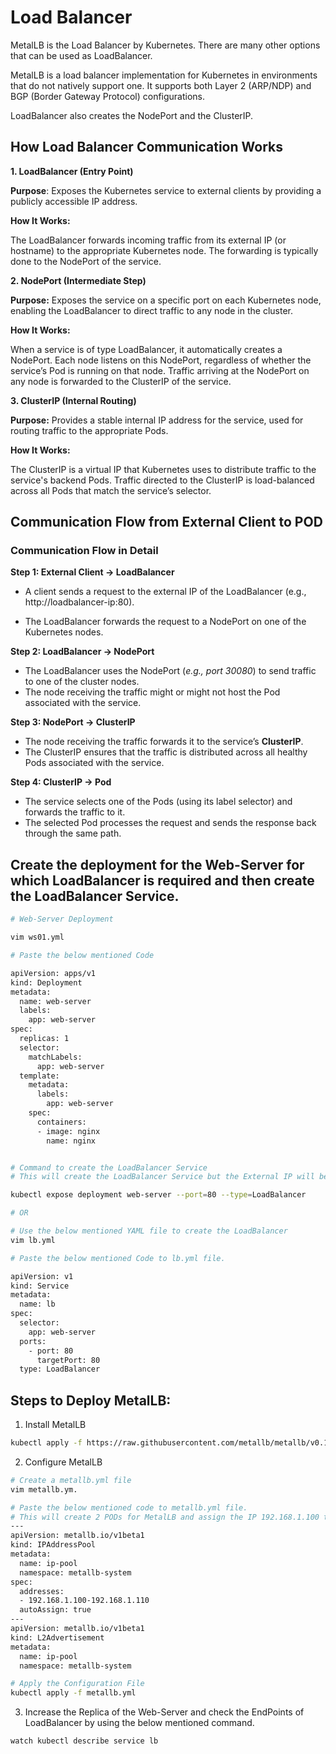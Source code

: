 # Load Balancer
MetalLB is the Load Balancer by Kubernetes. There are many other options that can be used as LoadBalancer. 

MetalLB is a load balancer implementation for Kubernetes in environments that do not natively support one. It supports both Layer 2 (ARP/NDP) and BGP (Border Gateway Protocol) configurations.

LoadBalancer also creates the NodePort and the ClusterIP. 

## How Load Balancer Communication Works

**1. LoadBalancer (Entry Point)**

**Purpose**: Exposes the Kubernetes service to external clients by providing a publicly accessible IP address.

**How It Works:**

The LoadBalancer forwards incoming traffic from its external IP (or hostname) to the appropriate Kubernetes node.
The forwarding is typically done to the NodePort of the service.

**2. NodePort (Intermediate Step)**

**Purpose:** Exposes the service on a specific port on each Kubernetes node, enabling the LoadBalancer to direct traffic to any node in the cluster.

**How It Works:**

When a service is of type LoadBalancer, it automatically creates a NodePort.
Each node listens on this NodePort, regardless of whether the service’s Pod is running on that node.
Traffic arriving at the NodePort on any node is forwarded to the ClusterIP of the service.

**3. ClusterIP (Internal Routing)**

**Purpose:** Provides a stable internal IP address for the service, used for routing traffic to the appropriate Pods.

**How It Works:**

The ClusterIP is a virtual IP that Kubernetes uses to distribute traffic to the service's backend Pods.
Traffic directed to the ClusterIP is load-balanced across all Pods that match the service’s selector.

## Communication Flow from External Client to POD

### Communication Flow in Detail
**Step 1: External Client → LoadBalancer**

- A client sends a request to the external IP of the LoadBalancer (e.g., http://loadbalancer-ip:80).

- The LoadBalancer forwards the request to a NodePort on one of the Kubernetes nodes.

**Step 2: LoadBalancer → NodePort**
- The LoadBalancer uses the NodePort (*e.g., port 30080*) to send traffic to one of the cluster nodes.
- The node receiving the traffic might or might not host the Pod associated with the service.

**Step 3: NodePort → ClusterIP**
- The node receiving the traffic forwards it to the service’s **ClusterIP**.
- The ClusterIP ensures that the traffic is distributed across all healthy Pods associated with the service.

**Step 4: ClusterIP → Pod**
- The service selects one of the Pods (using its label selector) and forwards the traffic to it.
- The selected Pod processes the request and sends the response back through the same path.


## Create the deployment for the Web-Server for which LoadBalancer is required and then create the LoadBalancer Service. 

```sh
# Web-Server Deployment

vim ws01.yml

# Paste the below mentioned Code

apiVersion: apps/v1
kind: Deployment
metadata:
  name: web-server
  labels:
    app: web-server
spec:
  replicas: 1
  selector:
    matchLabels:
      app: web-server
  template:
    metadata:
      labels:
        app: web-server
    spec:
      containers:
      - image: nginx
        name: nginx


# Command to create the LoadBalancer Service
# This will create the LoadBalancer Service but the External IP will be Pending.

kubectl expose deployment web-server --port=80 --type=LoadBalancer

# OR 

# Use the below mentioned YAML file to create the LoadBalancer
vim lb.yml

# Paste the below mentioned Code to lb.yml file.

apiVersion: v1
kind: Service
metadata:
  name: lb
spec:
  selector:
    app: web-server
  ports:
    - port: 80
      targetPort: 80
  type: LoadBalancer

```

## Steps to Deploy MetalLB:

1. Install MetalLB

```sh
kubectl apply -f https://raw.githubusercontent.com/metallb/metallb/v0.14.9/config/manifests/metallb-native.yaml

```
2. Configure MetalLB

```sh
# Create a metallb.yml file
vim metallb.ym.

# Paste the below mentioned code to metallb.yml file. 
# This will create 2 PODs for MetalLB and assign the IP 192.168.1.100 to the LoadBalancer Service. You can define your own range. Make sure the range defined is available and can communicate with Kubernetes Cluster Nodes. 
---
apiVersion: metallb.io/v1beta1
kind: IPAddressPool
metadata:
  name: ip-pool
  namespace: metallb-system
spec:
  addresses:
  - 192.168.1.100-192.168.1.110
  autoAssign: true
---
apiVersion: metallb.io/v1beta1
kind: L2Advertisement
metadata:
  name: ip-pool
  namespace: metallb-system

# Apply the Configuration File
kubectl apply -f metallb.yml

```
3. Increase the Replica of the Web-Server and check the EndPoints of LoadBalancer by using the below mentioned command. 
```sh
watch kubectl describe service lb
```

